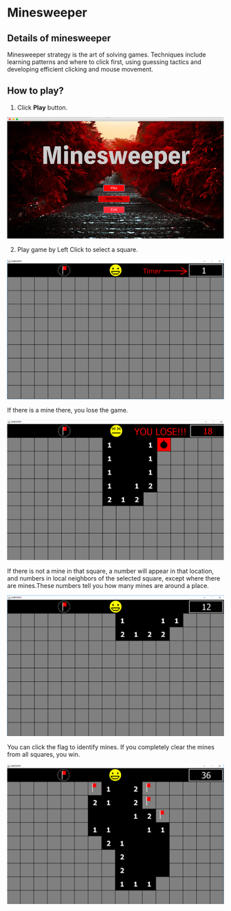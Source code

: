 # Minesweeper

## Details of minesweeper
Minesweeper strategy is the art of solving games. Techniques include learning patterns and where to click first, using guessing tactics and developing efficient clicking and mouse movement.

## How to play?
1. Click **Play** button.

![mainmenu](pic/pic1.png)

2. Play game by Left Click to select a square.

![game](pic/pic2.png)

If there is a mine there, you lose the game.

![lose](pic/pic3.png)

If there is not a mine in that square, a number will appear in that location, and numbers in local neighbors of the selected square, except where there are mines.These numbers tell you how many mines are around a place.

![playing](pic/pic4.png)

You can click the flag to identify mines. If you completely clear the mines from all squares, you win.

![flag](pic/pic5.png)
